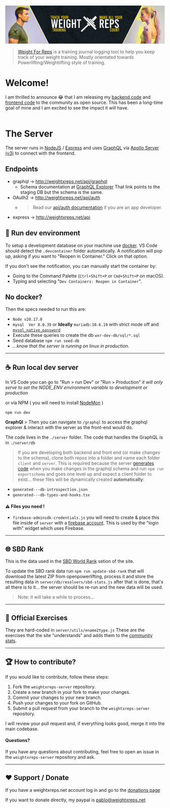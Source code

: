 ![Logo](https://github.com/bandinopla/weightxreps-client/raw/main/public/session-banner.jpg)
> [Weight For Reps](http://weightxreps.net) is a training journal logging tool to help you keep track of your weight training. Mostly orientated towards Powerlifting/Weightlifting style of training.

# Welcome! 

I am thrilled to announce 😂 that I am releasing my [backend code](https://github.com/bandinopla/weightxreps-server) and [frontend code](https://github.com/bandinopla/weightxreps-client) to the community as open source. This has been a long-time goal of mine and I am excited to see the impact it will have. 
<br/><br/>

# The Server 

The server runs in [NodeJS](https://nodejs.org/en/) / [Express](https://expressjs.com/) and uses  [GraphQL](https://graphql.org/) vía [Apollo Server (v3)](https://www.apollographql.com/docs/apollo-server/v3) to connect with the frontend.

## Endpoints


- graphql -> http://weightxreps.net/api/graphql 
    - Schema documentation at [GraphQL Explorer](https://studio.apollographql.com/sandbox?endpoint=https%3A%2F%2Fstaging.weightxreps.net%2Fapi%2Fgraphql) That link points to the staging DB but the schema is the same.
- OAuth2 -> http://weightxreps.net/api/auth 
    - > Read our [api/auth documentation](OAUTH.md) if you are an app developer.
- express -> http://weightxreps.net/api
 


## :newspaper: Run dev environment
To setup a development database on your machine use [docker](https://www.docker.com/). VS Code should detect the `.devcontainer` folder automatically. A notification will pop up, asking if you want to "Reopen in Container." Click on that option.

If you don’t see the notification, you can manually start the container by:
- Going to the Command Palette (`Ctrl+Shift+P` or `Cmd+Shift+P` on macOS).
- Typing and selecting "`Dev Containers: Reopen in Container`".

## No docker? 
Then the specs needed to run this are:
- `Node v20.17.0`
- `mysql  Ver 8.0.39` or **Ideally** `mariadb:10.6.19` with strict mode off and [`mysql_native_password`](https://dev.mysql.com/doc/refman/8.4/en/native-pluggable-authentication.html)
- Execute these queries to create the db `wxr-dev-db/sql/*.sql` 
- Seed database `npm run seed-db`
- *...know that the server is running on linux in production.*

---

## :coffee: Run local dev server 

In VS Code you can go to "Run > run Dev" or "Run > Production" _it will only serve to set the NODE_ENV environment variable to development or production_

or vía NPM ( you will need to install [NodeMon](https://nodemon.io/) )
``` 
npm run dev
```

**GraphQl** > Then you can navigate to `/graphql` to access the graphql explorer & interact with the server as the front-end would do.

The code lives in the `./server` folder. The code that handles the GraphQL is in `./server/db`

> If you are developing both backend and front end (or make changes to the schema), clone both repos into a folder and name each folder `client` and `server`. This is required because the server [generates code](https://the-guild.dev/graphql/codegen) when you make changes in the graphql schema and run `npm run exportschema` and goes one level up and expect a client folder to exist... these files will be dynamically created **automatically**:
- `generated---db-introspection.json`
- `generated---db-types-and-hooks.tsx`

#### :warning: Files you need !

- `firebase-adminsdk-credentials.js`
you will need to create & place this file inside of `server` with a [firebase account](https://console.firebase.google.com/). This is used by the "login with" widget which uses Firebase.

---

## :globe_with_meridians: SBD Rank
This is the data used in the [SBD World Rank](https://weightxreps.net/sbd-stats) setion of the site.

To update the SBD rank data run `npm run update-sbd-rank` that will download the latest ZIP from openpowerlifting, process it and store the resulting data in `server/db/resolvers/sbd-stats.js` after that is done, that's all there is to it... the server should be re-run and the new data will be used.

> Note: it will take a while to process...

---

## :satellite: Official Exercises
They are hard-coded in `server/utils/ename2type.js` These are the exercises that the site "understands" and adds them to the [community stats](https://weightxreps.net/community-stats).

---

## :trophy: How to contribute? 

If you would like to contribute, follow these steps:

1. Fork the `weightxreps-server` repository.
2. Create a new branch in your fork to make your changes.
3. Commit your changes to your new branch.
4. Push your changes to your fork on GitHub.
5. Submit a pull request from your branch to the `weightxreps-server` repository.

I will review your pull request and, if everything looks good, merge it into the main codebase.

#### Questions?

If you have any questions about contributing, feel free to open an issue in the `weightxreps-server` repository and ask.


---

## :hearts: Support / Donate
If you have a weightxreps.net account log in and go to the [donations page](https://weightxreps.net/donate)

If you want to donate directly, my paypal is pablo@weightxreps.net

